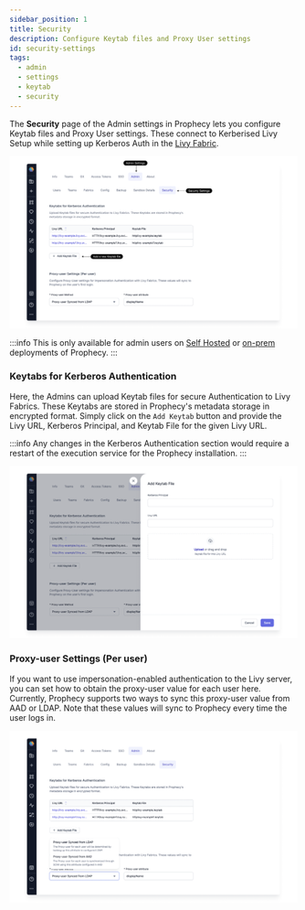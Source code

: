 ```yaml
---
sidebar_position: 1
title: Security
description: Configure Keytab files and Proxy User settings
id: security-settings
tags:
  - admin
  - settings
  - keytab
  - security
---
```


The **Security** page of the Admin settings in Prophecy lets you configure Keytab files and Proxy User settings.
These connect to Kerberised Livy Setup while setting up Kerberos Auth in the [Livy Fabric](/docs/Spark/fabrics/livy.md).

![admin_settings](img/Admin_Settings.png)

:::info
This is only available for admin users on [Self Hosted](docs/architecture/deployment/deployment.md) or [on-prem](docs/architecture/deployment/deployment.md) deployments of Prophecy.
:::

### Keytabs for Kerberos Authentication

Here, the Admins can upload Keytab files for secure Authentication to Livy Fabrics. These Keytabs are stored in Prophecy's metadata storage in encrypted format.
Simply click on the `Add Keytab` button and provide the Livy URL, Kerberos Principal, and Keytab File for the given Livy URL.

:::info
Any changes in the Kerberos Authentication section would require a restart of the execution service for the Prophecy installation.
:::

![keytab](img/Keytab.png)

### Proxy-user Settings (Per user)

If you want to use impersonation-enabled authentication to the Livy server, you can set how to obtain the proxy-user value for each user here.
Currently, Prophecy supports two ways to sync this proxy-user value from AAD or LDAP.
Note that these values will sync to Prophecy every time the user logs in.

![proxy-user](img/proxy-settings.png)
